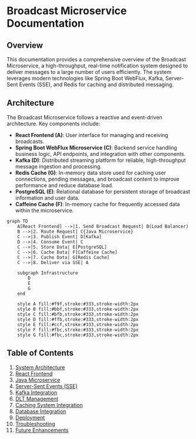 # Broadcast Microservice Documentation

## Overview
This documentation provides a comprehensive overview of the Broadcast Microservice, a high-throughput, real-time notification system designed to deliver messages to a large number of users efficiently. The system leverages modern technologies like Spring Boot WebFlux, Kafka, Server-Sent Events (SSE), and Redis for caching and distributed messaging.

## Architecture
The Broadcast Microservice follows a reactive and event-driven architecture. Key components include:

- **React Frontend (A)**: User interface for managing and receiving broadcasts.
- **Spring Boot WebFlux Microservice (C)**: Backend service handling business logic, API endpoints, and integration with other components.
- **Kafka (D)**: Distributed streaming platform for reliable, high-throughput message ingestion and processing.
- **Redis Cache (G)**: In-memory data store used for caching user connections, pending messages, and broadcast content to improve performance and reduce database load.
- **PostgreSQL (E)**: Relational database for persistent storage of broadcast information and user data.
- **Caffeine Cache (F)**: In-memory cache for frequently accessed data within the microservice.

```mermaid
graph TD
    A[React Frontend] -->|1. Send Broadcast Request| B(Load Balancer)
    B -->|2. Route Request| C{Java Microservice}
    C -->|3. Publish Event| D[Kafka]
    D -->|4. Consume Event| C
    C -->|5. Store Data| E[PostgreSQL]
    C -->|6. Cache Data| F[Caffeine Cache]
    C -->|7. Cache Data| G[Redis Cache]
    C -->|8. Deliver via SSE| A

    subgraph Infrastructure
        D
        E
        G
    end

    style A fill:#f9f,stroke:#333,stroke-width:2px
    style B fill:#bbf,stroke:#333,stroke-width:2px
    style C fill:#bfb,stroke:#333,stroke-width:2px
    style D fill:#ffb,stroke:#333,stroke-width:2px
    style E fill:#ccf,stroke:#333,stroke-width:2px
    style F fill:#fbc,stroke:#333,stroke-width:2px
    style G fill:#fbc,stroke:#333,stroke-width:2px
```

## Table of Contents
1. [System Architecture](01_system_architecture.md)
2. [React Frontend](02_react_frontend.md)
3. [Java Microservice](03_java_microservice.md)
4. [Server-Sent Events (SSE)](04_server_sent_events.md)
5. [Kafka Integration](05_kafka_integration.md)
6. [DLT Management](06_dlt_management.md)
7. [Caching System Integration](07_caching_integration.md)
8. [Database Integration](08_database_integration.md)
9. [Deployment](09_deployment.md)
10. [Troubleshooting](10_troubleshooting.md)
11. [Future Enhancements](11_future_enhancements.md)